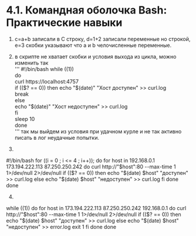 # 4.1. Командная оболочка Bash: Практические навыки

1. c=a+b записали в С строку, d=1+2 записали переменные но строкой, e=3 скобки указывают что а и b челочисленные переменные.

2. в скрипте не хватает скобки и условия выхода из цикла, можно изменить так  
'''
 #!/bin/bash
while ((1))  
 do   
  curl https://localhost:4757  
 if (($? == 0))  
  then  
   echo "$(date)" "Хост доступен" >> curl.log  
  break  
  else  
   echo "$(date)" "Хост недоступен" >> curl.log  
  fi  
   sleep 10  
done  
'''
так мы выйдем из условия при удачном курле и не так активно писать в лог неудачные попытки.

3.  
 #!/bin/bash
for ((i = 0 ; i <= 4 ; i++));
  do
    for host in 192.168.0.1 173.194.222.113 87.250.250.242
        do
                curl http://"$host":80 --max-time 1 1>/dev/null  2>/dev/null
                        if (($? == 0))
                                then
                                        echo "$(date) $host" "доступен" >> curl.log
                                else
                                        echo "$(date) $host" "недоступен" >> curl.log
                        fi
        done
done

4.   
while ((1))
do
        for host in 173.194.222.113 87.250.250.242 192.168.0.1
        do
                curl http://"$host":80 --max-time 1 1>/dev/null  2>/dev/null
                if (($? == 0))
                then
                        echo "$(date) $host" "доступен" >> curl.log
                else
                        echo "$(date) $host" "недоступен" >> error.log
                        exit 1
                fi
        done
done



